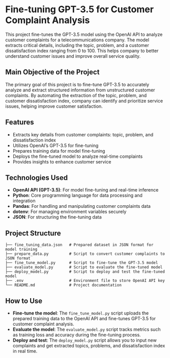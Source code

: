 
# Fine-tuning GPT-3.5 for Customer Complaint Analysis 

This project fine-tunes the GPT-3.5 model using the OpenAI API to analyze customer complaints for a telecommunications company. The model extracts critical details, including the topic, problem, and a customer dissatisfaction index ranging from 0 to 100. This helps company to better understand customer issues and improve overall service quality.

## Main Objective of the Project

The primary goal of this project is to fine-tune GPT-3.5 to accurately analyze and extract structured information from unstructured customer complaints. By automating the extraction of the topic, problem, and customer dissatisfaction index, company can identify and prioritize service issues, helping improve customer satisfaction.

## Features

- Extracts key details from customer complaints: topic, problem, and dissatisfaction index
- Utilizes OpenAI’s GPT-3.5 for fine-tuning
- Prepares training data for model fine-tuning
- Deploys the fine-tuned model to analyze real-time complaints
- Provides insights to enhance customer service

## Technologies Used

- **OpenAI API (GPT-3.5)**: For model fine-tuning and real-time inference
- **Python**: Core programming language for data processing and integration
- **Pandas**: For handling and manipulating customer complaints data
- **dotenv**: For managing environment variables securely
- **JSON**: For structuring the fine-tuning data

## Project Structure

```
├── fine_tuning_data.json   # Prepared dataset in JSON format for model training
├── prepare_data.py         # Script to convert customer complaints to JSON format
├── fine_tune_model.py      # Script to fine-tune the GPT-3.5 model
├── evaluate_model.py       # Script to evaluate the fine-tuned model
├── deploy_model.py         # Script to deploy and test the fine-tuned model
├── .env                    # Environment file to store OpenAI API key
└── README.md               # Project documentation
```



## How to Use

- **Fine-tune the model**: The `fine_tune_model.py` script uploads the prepared training data to the OpenAI API and fine-tunes GPT-3.5 for customer complaint analysis.
- **Evaluate the model**: The `evaluate_model.py` script tracks metrics such as training loss and accuracy during the fine-tuning process.
- **Deploy and test**: The `deploy_model.py` script allows you to input new complaints and get extracted topics, problems, and dissatisfaction index in real time.

